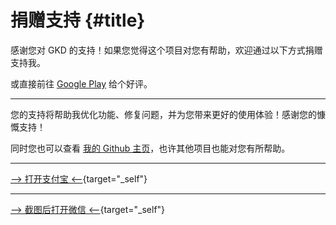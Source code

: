 # 捐赠支持 {#title}

感谢您对 GKD 的支持！如果您觉得这个项目对您有帮助，欢迎通过以下方式捐赠支持我。

或直接前往 [Google Play](https://play.google.com/store/apps/details?id=li.songe.gkd) 给个好评。

---

您的支持将帮助我优化功能、修复问题，并为您带来更好的使用体验！感谢您的慷慨支持！

同时您也可以查看 [我的 Github 主页](https://github.com/lisonge)，也许其他项目也能对您有所帮助。

---

<GImg src="0046.png" />

<MobileOnly>
<div text-center>

[--> 打开支付宝 <--](alipays://platformapi/startapp?saId=10000007&qrcode=https%3A%2F%2Fqr.alipay.com%2Ffkx18039ijnme6m5ef2na0a){target="_self"}

</div>
</MobileOnly>

---

<GImg src="0047.png" />

<MobileOnly>
<div text-center>

[--> 截图后打开微信 <--](gkd://invoke/1){target="_self"}

</div>
</MobileOnly>

